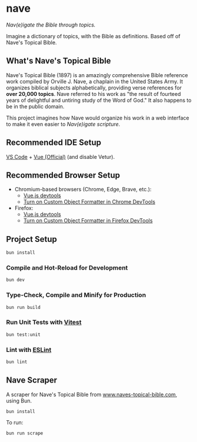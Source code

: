 # nave

*Nav(e)igate the Bible through topics.*

Imagine a dictionary of topics, with the Bible as definitions. Based off of Nave's Topical Bible.

## What's Nave's Topical Bible

Nave's Topical Bible (1897) is an amazingly comprehensive Bible reference work compiled by Orville J. Nave, a chaplain in the United States Army. It organizes biblical subjects alphabetically, providing verse references for **over 20,000 topics**. Nave referred to his work as "the result of fourteed years of delightful and untiring study of the Word of God." It also happens to be in the public domain.

This project imagines how Nave would organize his work in a web interface to make it even easier to *Nav(e)igate scripture*.

## Recommended IDE Setup

[VS Code](https://code.visualstudio.com/) + [Vue (Official)](https://marketplace.visualstudio.com/items?itemName=Vue.volar) (and disable Vetur).

## Recommended Browser Setup

- Chromium-based browsers (Chrome, Edge, Brave, etc.):
  - [Vue.js devtools](https://chromewebstore.google.com/detail/vuejs-devtools/nhdogjmejiglipccpnnnanhbledajbpd) 
  - [Turn on Custom Object Formatter in Chrome DevTools](http://bit.ly/object-formatters)
- Firefox:
  - [Vue.js devtools](https://addons.mozilla.org/en-US/firefox/addon/vue-js-devtools/)
  - [Turn on Custom Object Formatter in Firefox DevTools](https://fxdx.dev/firefox-devtools-custom-object-formatters/)

## Project Setup

```sh
bun install
```

### Compile and Hot-Reload for Development

```sh
bun dev
```

### Type-Check, Compile and Minify for Production

```sh
bun run build
```

### Run Unit Tests with [Vitest](https://vitest.dev/)

```sh
bun test:unit
```

### Lint with [ESLint](https://eslint.org/)

```sh
bun lint
```

## Nave Scraper

A scraper for Nave's Topical Bible from www.naves-topical-bible.com, using Bun.

```bash
bun install
```

To run:

```bash
bun run scrape
```
